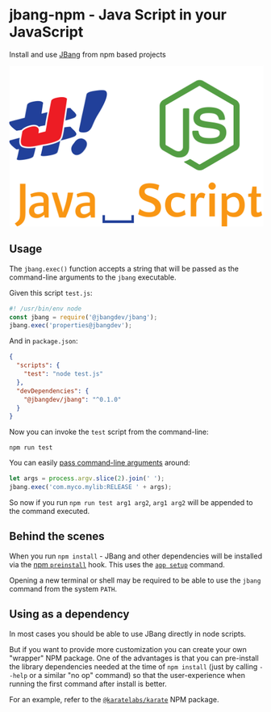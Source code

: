 # jbang-npm - Java Script in your JavaScript

Install and use [JBang](https://www.jbang.dev) from npm based projects

![](java_script.png)

## Usage
The `jbang.exec()` function accepts a string that will be passed as the command-line arguments to the `jbang` executable.

Given this script `test.js`:

```js
#! /usr/bin/env node
const jbang = require('@jbangdev/jbang');
jbang.exec('properties@jbangdev');
```

And in `package.json`:

```json
{
  "scripts": {
    "test": "node test.js"
  },
  "devDependencies": {
    "@jbangdev/jbang": "^0.1.0"
  }
}
```

Now you can invoke the `test` script from the command-line:

```
npm run test
```

You can easily [pass command-line arguments](https://stackoverflow.com/a/14404223/143475) around:

```js
let args = process.argv.slice(2).join(' ');
jbang.exec('com.myco.mylib:RELEASE ' + args);
```

So now if you run `npm run test arg1 arg2`, `arg1 arg2` will be appended to the command executed.

## Behind the scenes

When you run `npm install` - JBang and other dependencies will be installed via the [npm `preinstall`](https://docs.npmjs.com/cli/v8/using-npm/scripts#npm-install) hook. This uses the [`app setup`](https://www.jbang.dev/documentation/guide/latest/installation.html#using-jbang) command.

Opening a new terminal or shell may be required to be able to use the `jbang` command from the system `PATH`.

## Using as a dependency

In most cases you should be able to use JBang directly in node scripts.

But if you want to provide more customization you can create your own "wrapper" NPM package. One of the advantages is that you can pre-install the library dependencies needed at the time of `npm install` (just by calling `--help` or a similar "no op" command) so that the user-experience when running the first command after install is better.

For an example, refer to the [`@karatelabs/karate`](https://github.com/karatelabs/karate-npm) NPM package.

